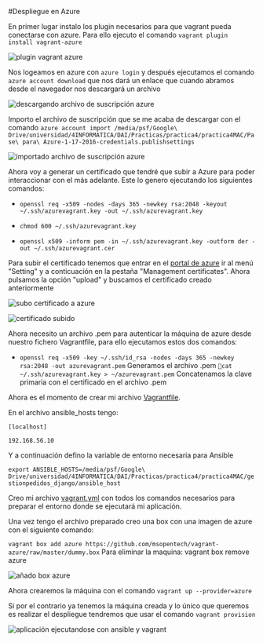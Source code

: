 #Despliegue en Azure

En primer lugar instalo los plugin necesarios para que vagrant pueda conectarse con azure. Para ello ejecuto el comando `vagrant plugin install vagrant-azure`

![plugin vagrant azure](https://www.dropbox.com/s/4uvf6ayptn1lmyd/ejr8.1.png?dl=1)

Nos logeamos en azure con `azure login` y después ejecutamos el comando `azure account download` que nos dará un enlace que cuando abramos desde el navegador nos descargará un archivo

![descargando archivo de suscripción azure](https://www.dropbox.com/s/sm1v2mie3l913en/ejr8.2.png?dl=1)

Importo el archivo de suscripción que se me acaba de descargar con el comando `azure account import /media/psf/Google\ Drive/universidad/4INFORMATICA/DAI/Practicas/practica4/practica4MAC/Pase\ para\ Azure-1-17-2016-credentials.publishsettings`

![importado archivo de suscripción azure](https://www.dropbox.com/s/z619fddeduqups4/ejr8.3.png?dl=1)

Ahora voy a generar un certificado que tendré que subir a Azure para poder interaccionar con el más adelante. Este lo genero ejecutando los siguientes comandos: 

* `openssl req -x509 -nodes -days 365 -newkey rsa:2048 -keyout ~/.ssh/azurevagrant.key -out ~/.ssh/azurevagrant.key`

* `chmod 600 ~/.ssh/azurevagrant.key`

* `openssl x509 -inform pem -in ~/.ssh/azurevagrant.key -outform der -out ~/.ssh/azurevagrant.cer`

Para subir el certificado tenemos que entrar en el [portal de azure](https://manage.windowsazure.com/) ir al menú "Setting" y a conticuación en la pestaña "Management certificates". Ahora pulsamos la opción "upload" y buscamos el certificado creado anteriormente 

![subo certificado a azure](https://www.dropbox.com/s/nkrbfh2b8uevvla/ejr8.4.png?dl=1)

![certificado subido](https://www.dropbox.com/s/8ahvbwb1oy2v6wz/ejr8.5.png?dl=1)

Ahora necesito un archivo .pem para autenticar la máquina de azure desde nuestro fichero Vagrantfile, para ello ejecutamos estos dos comandos:

* `openssl req -x509 -key ~/.ssh/id_rsa -nodes -days 365 -newkey rsa:2048 -out azurevagrant.pem` Generamos el archivo .pem `cat ~/.ssh/azurevagrant.key > ~/azurevagrant.pem` Concatenamos la clave primaria con el certificado en el archivo .pem

Ahora es el momento de crear mi archivo [Vagrantfile](https://github.com/ignaciorecuerda/gestionpedidos_django/blob/master/Vagrantfile). 


En el archivo ansible_hosts tengo:


	[localhost]
	192.168.56.10


Y a continuación defino la variable de entorno necesaria para Ansible

`export ANSIBLE_HOSTS=/media/psf/Google\ Drive/universidad/4INFORMATICA/DAI/Practicas/practica4/practica4MAC/gestionpedidos_django/ansible_host`

Creo mi archivo [vagrant.yml](https://github.com/ignaciorecuerda/gestionpedidos_django/blob/master/vagrant.yml) con todos los comandos necesarios para preparar el entorno donde se ejecutará mi aplicación. 

Una vez tengo el archivo preparado creo una box con una imagen de azure con el siguiente comando:

`vagrant box add azure https://github.com/msopentech/vagrant-azure/raw/master/dummy.box`
Para eliminar la maquina: vagrant box remove azure

![añado box azure](https://www.dropbox.com/s/4bjx309j8cafc9q/ejr8.6.png?dl=1)


Ahora crearemos la máquina con el comando `vagrant up --provider=azure`

Si por el contrario ya tenemos la máquina creada y lo único que queremos es realizar el despliegue tendremos que usar el comando `vagrant provision`

![aplicación ejecutandose con ansible y vagrant](https://www.dropbox.com/s/8y1d1dw48xdlmgz/ejr8.7.png?dl=1)
